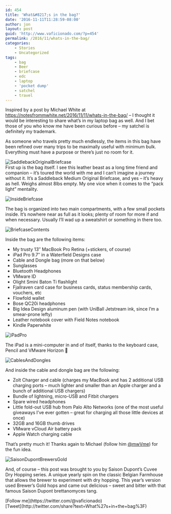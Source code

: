 ```yaml
---
id: 454
title: 'What&#8217;s in the bag?'
date: '2016-11-11T11:28:59-08:00'
author: jon
layout: post
guid: 'http://www.vaficionado.com/?p=454'
permalink: /2016/11/whats-in-the-bag/
categories:
    - Stories
    - Uncategorized
tags:
    - bag
    - Beer
    - briefcase
    - edc
    - laptop
    - 'pocket dump'
    - satchel
    - travel
---
```


Inspired by a post by Michael White at <https://notesfrommwhite.net/2016/11/11/whats-in-the-bag/> – I thought it would be interesting to share what’s in my laptop bag as well. And I bet those of you who know me have been curious before – my satchel is definitely my trademark.

As someone who travels pretty much endlessly, the items in this bag have been refined over many trips to be maximally useful with minimum bulk. Everything must have a purpose or there’s just no room for it.

![SaddlebackOriginalBriefcase](/vaficionado/assets/images/2016/11/SaddlebackOriginalBriefcase-1024x768.jpg)  
First up is the bag itself. I see this leather beast as a long time friend and companion – it’s toured the world with me and I can’t imagine a journey without it. It’s a Saddleback Medium Original Briefcase, and yes – it’s heavy as hell. Weighs almost 8lbs empty. My one vice when it comes to the “pack light” mentality.

![InsideBriefcase](/vaficionado/assets/images/2016/11/InsideBriefcase-1024x768.jpg)

The bag is organized into two main compartments, with a few small pockets inside. It’s nowhere near as full as it looks; plenty of room for more if and when necessary. Usually I’ll wad up a sweatshirt or something in there too.

![BriefcaseContents](/vaficionado/assets/images/2016/11/BriefcaseContents-1024x768.jpg)

Inside the bag are the following items:

- My trusty 13″ MacBook Pro Retina (+stickers, of course)
- iPad Pro 9.7″ in a Waterfield Designs case
- Cable and Dongle bag (more on that below)
- Sunglasses
- Bluetooth Headphones
- VMware ID
- Olight Smini Baton Ti flashlight
- Fjallraven card case for business cards, status membership cards, vouchers, etc
- Flowfold wallet
- Bose QC20i headphones
- Big Idea Design aluminum pen (with UniBall Jetstream ink, since I’m a smear-prone lefty)
- Leather notebook cover with Field Notes notebook
- Kindle Paperwhite

![iPadPro](/vaficionado/assets/images/2016/11/iPadPro-1024x768.jpg)

The iPad is a mini-computer in and of itself, thanks to the keyboard case, Pencil and VMware Horizon 🙂

![CablesAndDongles](/vaficionado/assets/images/2016/11/CablesAndDongles-1024x768.jpg)

And inside the cable and dongle bag are the following:

- Zolt Charger and cable (charges my MacBook and has 2 additional USB charging ports – much lighter and smaller than an Apple charger and a bunch of additional USB chargers)
- Bundle of lightning, micro-USB and Fitbit chargers
- Spare wired headphones
- Little fold-out USB hub from Palo Alto Networks (one of the most useful giveaways I’ve ever gotten – great for charging all those little devices at once)
- 32GB and 16GB thumb drives
- VMware vCloud Air battery pack
- Apple Watch charging cable

That’s pretty much it! Thanks again to Michael (follow him [@mwVme](https://twitter.com/mwVme)) for the fun idea.

![SaisonDupontBrewersGold](/vaficionado/assets/images/2016/11/SaisonDupontBrewersGold.jpg)

And, of course – this post was brought to you by Saison Dupont’s Cuvee Dry Hopping series. A unique yearly spin on the classic Belgian Farmhouse that allows the brewer to experiment with dry hopping. This year’s version used Brewer’s Gold hops and came out delicious – sweet and bitter with that famous Saison Dupont brettanomyces tang.

<div class="twttr_buttons"><div class="twttr_followme"> [Follow me](https://twitter.com/@vaficionado) </div></div><div class="twttr_buttons"><div class="twttr_twitter"> [Tweet](http://twitter.com/share?text=What%27s+in+the+bag%3F)</div></div>